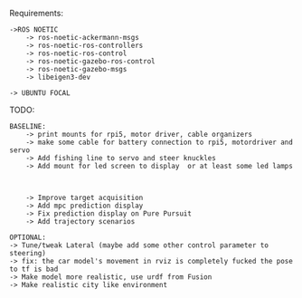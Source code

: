 Requirements:

    ->ROS NOETIC
        -> ros-noetic-ackermann-msgs
        -> ros-noetic-ros-controllers
        -> ros-noetic-ros-control
        -> ros-noetic-gazebo-ros-control
        -> ros-noetic-gazebo-msgs
        -> libeigen3-dev

    -> UBUNTU FOCAL
    
TODO:

    BASELINE:
        -> print mounts for rpi5, motor driver, cable organizers
        -> make some cable for battery connection to rpi5, motordriver and servo
        -> Add fishing line to servo and steer knuckles
        -> Add mount for led screen to display  or at least some led lamps



        -> Improve target acquisition
        -> Add mpc prediction display
        -> Fix prediction display on Pure Pursuit
        -> Add trajectory scenarios

    OPTIONAL:
    -> Tune/tweak Lateral (maybe add some other control parameter to steering)
    -> fix: the car model's movement in rviz is completely fucked the pose to tf is bad
    -> Make model more realistic, use urdf from Fusion
    -> Make realistic city like environment
    